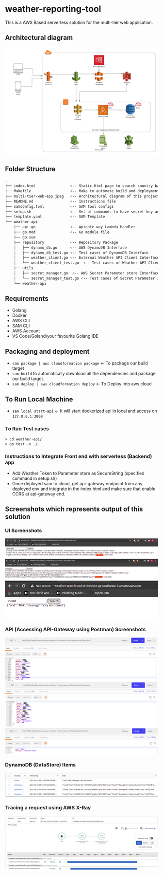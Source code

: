 # weather-reporting-tool

This is a AWS Based serverless solution for the multi-tier web application.

## Architectural diagram

![Architectural diagram](multi-tier-web-app.jpeg)

## Folder Structure

```bash
.
├── index.html                <-- Static Html page to search country based weather
├── Makefile                  <-- Make to automate build and deployments
├── multi-tier-web-app.jpeg   <-- Architectural diagram of this project
├── README.md                 <-- Instructions file
├── samconfig.toml            <-- SAM tool configs
├── setup.sh                  <-- Set of commands to have secret key and s3 static website
├── template.yaml             <-- SAM Template
└── weather-api
    ├── api.go                <-- Apigate way Lambda Handler
    ├── go.mod                <-- Go module file
    ├── go.sum
    ├── repository            <-- Repository Package
    │   ├── dynamo_db.go      <-- AWS DynamoDB Interface
    │   ├── dynamo_db_test.go <-- Test cases of DynamoDB Interface
    │   ├── weather_client.go <-- External Weather API Client Interface
    │   └── weather_client_test.go  <-- Test cases of Weather API Client Interface
    ├── utils
    │   ├── secret_manager.go  <-- AWS Secret Parameter store Interface
    │   └── secret_manager_test.go <-- Test cases of Secret Parameter store Interface
    └── weather-api
```

## Requirements

* Golang
* Docker
* AWS CLI
* SAM CLI
* AWS Account
* VS Code/Goland/your favourite Golang IDE

## Packaging and deployment
* `sam package | aws cloudformation package` <- To package our build target
* `sam build` to automatically download all the dependencies and package our build target.
* `sam deploy | aws cloudformation deploy` <- To Deploy into aws cloud

## To Run Local Machine
* `sam local start-api` <- It will start dockerized api in local and access on `127.0.0.1:3000`

### To Run Test cases

```shell
> cd weather-api/
> go test -v ./...
```

### Instructions to Integrate Front end with serverless (Backend) app
* Add Weather Token to Parameter store as SecureString (specified command in setup.sh)
* Once deployed sam to cloud, get api-gateway endpoint from any deployed env and integrate in the index.html and make sure that enable CORS at api-gateway end.


## Screenshots which represents output of this solution

### UI Screenshots

![UI_Hyderabd](images/ui_hyd.png)
![UI_Singapore](images/ui_sing.png)
![UI_Invalid](images/ui_invalid.png)

### API (Accessing API-Gateway using Postman) Screenshots

![API_Hyderabd](images/api_req_hyd.png)
![API_Singapore](images/api_req_sing.png)
![API_Invalid](images/api_req_invalid.png)

### DynamoDB (DataStore) Items
![DynamoDB](images/dynamo_items.png)

### Tracing a request using AWS X-Ray

![X_Ray](images/x-ray-trace.png)